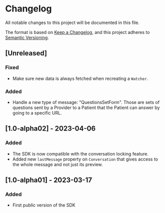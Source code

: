 # Changelog

All notable changes to this project will be documented in this file.

The format is based on [Keep a Changelog](https://keepachangelog.com/en/1.0.0/), and this project adheres to [Semantic Versioning](https://semver.org/spec/v2.0.0.html).

## [Unreleased]

### Fixed

- Make sure new data is always fetched when recreating a `Watcher`.

### Added

- Handle a new type of message: "QuestionsSetForm". Those are sets of questions sent by a Provider to a Patient that the Patient can answer by going to a specific URL.

## [1.0-alpha02] - 2023-04-06

### Added

- The SDK is now compatible with the conversation locking feature.
- Added new `lastMessage` property on `Conversation` that gives access to the whole message and not just its preview.

## [1.0-alpha01] - 2023-03-17

### Added

- First public version of the SDK
